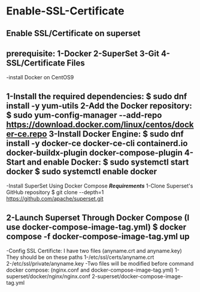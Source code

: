 # Enable-SSL-Certificate
Enable SSL/Certificate on superset
---------------------------------------------------------------------------------------------------------------------------------------------------------------------------------------------------------------
prerequisite:
1-Docker 
2-SuperSet
3-Git
4-SSL/Certificate Files
---------------------------------------------------------------------------------------------------------------------------------------------------------------------------------------------------------------
-install Docker on CentOS9

1-Install the required dependencies:
                                                            $ sudo dnf install -y yum-utils
2-Add the Docker repository:
                                                            $ sudo yum-config-manager --add-repo https://download.docker.com/linux/centos/docker-ce.repo
3-Install Docker Engine:
                                                            $ sudo dnf install -y docker-ce docker-ce-cli containerd.io docker-buildx-plugin docker-compose-plugin
4-Start and enable Docker:
                                                            $ sudo systemctl start docker
                                                            $ sudo systemctl enable docker
---------------------------------------------------------------------------------------------------------------------------------------------------------------------------------------------------------------
-Install SuperSet Using Docker Compose
***Requirements***
1-Clone Superset's GitHub repository
                                                            $ git clone --depth=1  https://github.com/apache/superset.git
                                                            
2-Launch Superset Through Docker Compose (I use docker-compose-image-tag.yml) 
                                                            $ docker compose -f docker-compose-image-tag.yml up
----------------------------------------------------------------------------------------------------------------------------------------------------------------------------------------------------------------
-Config SSL Certificte:
I have two files (anyname.crt and anyname.key)
They should be on these paths 
1-/etc/ssl/certs/anyname.crt
2-/etc/ssl/private/anyname.key
-Two files will be modified before command docker compose: (nginx.conf and docker-compose-image-tag.yml)
1-superset/docker/nginx/nginx.conf
2-superset/docker-compose-image-tag.yml
